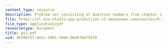 ```yaml
---
content_type: resource
description: Problem set consisting of Question numbers from chapter 1 and 2 of Plummer.
file: https://ol-ocw-studio-app-production.s3.amazonaws.com/courses/6-152j-micro-nano-processing-technology-fall-2005/9b70bf51de2c5901f6eb96e676075570_ps1.pdf
file_type: application/pdf
resourcetype: Document
title: ps1.pdf
uid: 9b70bf51-de2c-5901-f6eb-96e676075570
---
```

